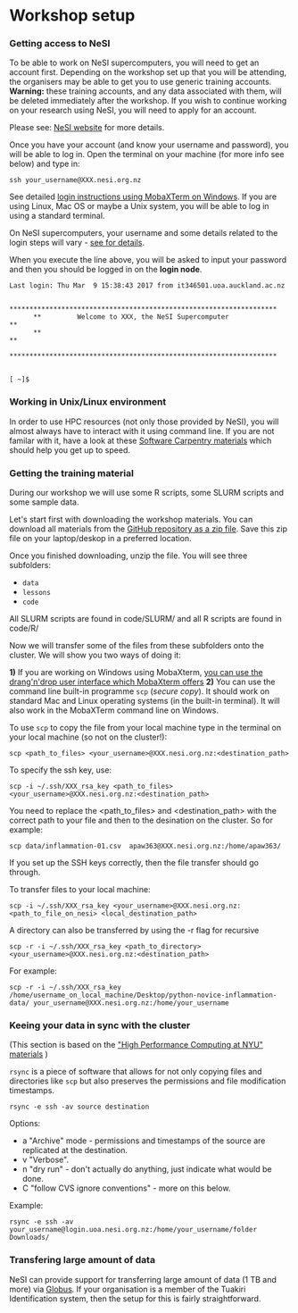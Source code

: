 # Workshop setup

### Getting access to NeSI

To be able to work on NeSI supercomputers, you will need to get an account first. Depending on the workshop set up that you will be attending, the organisers may be able to get you to use generic training accounts. **Warning:** these training accounts, and any data associated with them, will be deleted immediately after the workshop. If you wish to continue working on your research using NeSI, you will need to apply for an account.

Please see: [NeSI website](https://www.nesi.org.nz/apply) for more details.

Once you have your account (and know your username and password), you will be able to log in. Open the terminal on your machine (for more info see below) and type in:

```
ssh your_username@XXX.nesi.org.nz
```

See detailed [login instructions using MobaXTerm on Windows](https://wiki.auckland.ac.nz/display/CER/FromZeroToHero). If you are using Linux, Mac OS or maybe a Unix system, you will be able to log in using a standard terminal.

On NeSI supercomputers, your username and some details related to the login steps will vary - [see for details](https://wiki.auckland.ac.nz/display/CER/Access+and+data+transfer).

When you execute the line above, you will be asked to input your password and then you should be logged in on the **login node**.

```
Last login: Thu Mar  9 15:38:43 2017 from it346501.uoa.auckland.ac.nz
     
      *******************************************************************
      **         Welcome to XXX, the NeSI Supercomputer                **
      **                                                               **
      *******************************************************************
      
      
[ ~]$ 
```

### Working in Unix/Linux environment

In order to use HPC resources (not only those provided by NeSI), you will almost always have to interact with it using command line. If you are not familar with it, have a look at these [Software Carpentry materials](http://swcarpentry.github.io/shell-novice/) which should help you get up to speed.

### Getting the training material

During our workshop we will use some R scripts, some SLURM scripts and some sample data.

Let's start first with downloading the workshop materials. You can download all materials from the [GitHub repository as a zip file](https://github.com/murraycadzow/hpc_training/archive/master.zip). Save this zip file on your laptop/deskop in a preferred location.

Once you finished downloading, unzip the file. You will see three subfolders:
* `data`
* `lessons`
* `code`

All SLURM scripts are found in code/SLURM/ and all R scripts are found in code/R/


Now we will transfer some of the files from these subfolders onto the cluster. We will show you two ways of doing it:

**1)** If you are working on Windows using MobaXterm, [you can use the drang'n'drop user interface which MobaXterm offers](https://wiki.auckland.ac.nz/display/CER/FromZeroToHero)
**2)** You can use the command line built-in programme `scp` (*secure copy*). It should work on standard Mac and Linux operating systems (in the built-in terminal). It will also work in the MobaXTerm command line on Windows.

To use `scp` to copy the file from your local machine type in the terminal on your local machine (so not on the cluster!):

```
scp <path_to_files> <your_username>@XXX.nesi.org.nz:<destination_path>

``` 

To specify the ssh key, use:

```
scp -i ~/.ssh/XXX_rsa_key <path_to_files> <your_username>@XXX.nesi.org.nz:<destination_path>
```

You need to replace the <path_to_files> and <destination_path> with the correct path to your file and then to the desination on the cluster. So for example:

```
scp data/inflammation-01.csv  apaw363@XXX.nesi.org.nz:/home/apaw363/
```

If you set up the SSH keys correctly, then the file transfer should go through.  


To transfer files to your local machine:

```
scp -i ~/.ssh/XXX_rsa_key <your_username>@XXX.nesi.org.nz:<path_to_file_on_nesi> <local_destination_path>
```

A directory can also be transferred by using the -r flag for recursive

```
scp -r -i ~/.ssh/XXX_rsa_key <path_to_directory> <your_username>@XXX.nesi.org.nz:<destination_path>
```

For example:

```
scp -r -i ~/.ssh/XXX_rsa_key /home/username_on_local_machine/Desktop/python-novice-inflammation-data/ your_username@XXX.nesi.org.nz:/home/your_username

```

### Keeing your data in sync with the cluster

(This section is based on the ["High Performance Computing at NYU" materials](https://wikis.nyu.edu/display/NYUHPC/How+to+copy+files+to+and+from+the+HPC+clusters) )


`rsync` is a piece of software that allows for not only copying files and directories like `scp` but also preserves the permissions and file modification timestamps.

```
rsync -e ssh -av source destination
```

Options:

* a "Archive" mode - permissions and timestamps of the source are replicated at the destination.
* v "Verbose".
* n  "dry run" - don't actually do anything, just indicate what would be done.
* C "follow CVS ignore conventions" - more on this below.

Example:

```
rsync -e ssh -av your_username@login.uoa.nesi.org.nz:/home/your_username/folder Downloads/
```

### Transfering large amount of data

NeSI can provide support for transferring large amount of data (1 TB and more) via [Globus](https://www.globus.org/). If your organisation is a member of the Tuakiri Identification system, then the setup for this is fairly straightforward. 

